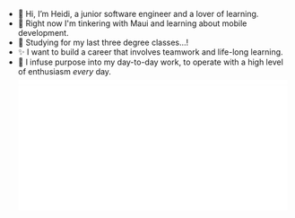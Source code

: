 - 👋 Hi, I’m Heidi, a junior software engineer and a lover of learning.
- 🔧 Right now I'm tinkering with Maui and learning about mobile development.
- 📖 Studying for my last three degree classes...!
- ✨ I want to build a career that involves teamwork and life-long learning.
- 💞️ I infuse purpose into my day-to-day work, to operate with a high level of enthusiasm <em>every</em> day.  
![Metrics](/metrics.plugin.habits.facts.svg)  
![Metrics](/github-metrics.svg)
